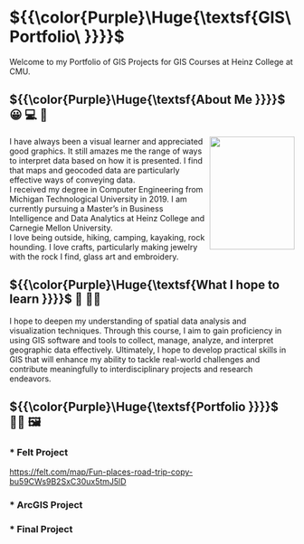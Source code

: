 # ${{\color{Purple}\Huge{\textsf{GIS\ Portfolio\ \}}}}\$
Welcome to my Portfolio of GIS Projects for GIS Courses at Heinz College at CMU.
## ${{\color{Purple}\Huge{\textsf{About Me }}}}\$ :grinning: 	:computer: 	:hiking_boot:
<img align="right" src ="https://github.com/njmcgrat/GIS-Portfolio/assets/143455814/1b97f39f-7e01-4d5c-bfc8-e865c4771869" width="150" height="200" />
I have always been a visual learner and appreciated good graphics. It still amazes me the range of ways to interpret data based on how it is presented. I find that maps and geocoded data are particularly effective ways of conveying data. <br>
I received my degree in Computer Engineering from Michigan Technological University in 2019. I am currently pursuing a Master’s in Business Intelligence and Data Analytics at Heinz College and Carnegie Mellon University. <br>
I love being outside, hiking, camping, kayaking, rock hounding. I love crafts, particularly making jewelry with the rock I find, glass art and embroidery.


## ${{\color{Purple}\Huge{\textsf{What I hope to learn \}}}}\$ :brain: 	:raising_hand_woman:
I hope to deepen my understanding of spatial data analysis and visualization techniques. Through this course, I aim to gain proficiency in using GIS software and tools to collect, manage, analyze, and interpret geographic data effectively. Ultimately, I hope to develop practical skills in GIS that will enhance my ability to tackle real-world challenges and contribute meaningfully to interdisciplinary projects and research endeavors.
 
## ${{\color{Purple}\Huge{\textsf{Portfolio \}}}}\$	 :woman_artist: :framed_picture:

### * Felt Project
https://felt.com/map/Fun-places-road-trip-copy-bu59CWs9B2SxC30ux5tmJ5lD

### * ArcGIS Project

### * Final Project
